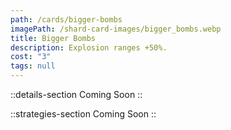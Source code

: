 ```yaml
---
path: /cards/bigger-bombs
imagePath: /shard-card-images/bigger_bombs.webp
title: Bigger Bombs
description: Explosion ranges +50%.
cost: "3"
tags: null
---
```


::details-section
Coming Soon
::

::strategies-section
Coming Soon
::

